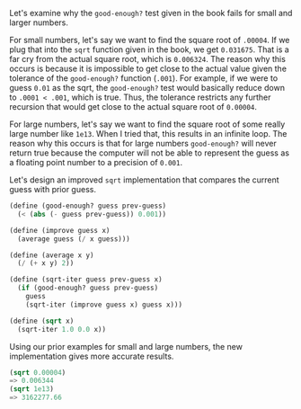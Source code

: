 Let's examine why the `good-enough?` test given in the book fails for small and larger numbers.

For small numbers, let's say we want to find the square root of `.00004`. If we plug that into the
`sqrt` function given in the book, we get `0.031675`. That is a far cry from the actual square
root, which is `0.006324`. The reason why this occurs is because it is impossible to get close
to the actual value given the tolerance of the `good-enough?` function (`.001`). For example, if we
were to guess `0.01` as the sqrt, the `good-enough?` test would basically reduce down to
`.0001 < .001`, which is true. Thus, the tolerance restricts any further recursion that would get
close to the actual square root of `0.00004`.

For large numbers, let's say we want to find the square root of some really large number like
`1e13`. When I tried that, this results in an infinite loop. The reason why this occurs
is that for large numbers `good-enough?` will never return true because the computer will not
be able to represent the guess as a floating point number to a precision of `0.001`.

Let's design an improved `sqrt` implementation that compares the current guess with prior guess.

```scheme
(define (good-enough? guess prev-guess)
  (< (abs (- guess prev-guess)) 0.001))

(define (improve guess x)
  (average guess (/ x guess)))

(define (average x y)
  (/ (+ x y) 2))

(define (sqrt-iter guess prev-guess x)
  (if (good-enough? guess prev-guess)
    guess
    (sqrt-iter (improve guess x) guess x)))

(define (sqrt x)
  (sqrt-iter 1.0 0.0 x))
```

Using our prior examples for small and large numbers, the new implementation gives more accurate
results.

```scheme
(sqrt 0.00004)
=> 0.006344
(sqrt 1e13)
=> 3162277.66
```
